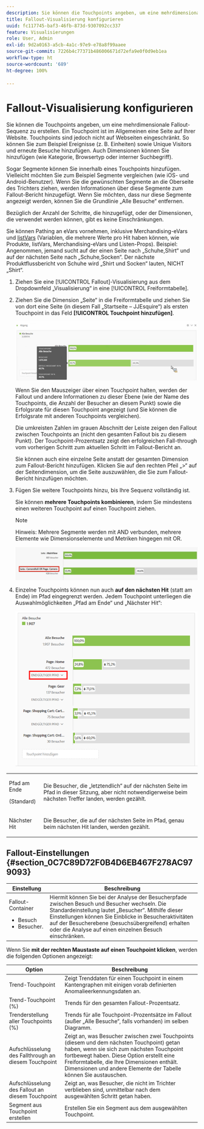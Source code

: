 ```yaml
---
description: Sie können die Touchpoints angeben, um eine mehrdimensionale Fallout-Sequenz zu erstellen.
title: Fallout-Visualisierung konfigurieren
uuid: fc117745-baf3-46fb-873d-9307092cc337
feature: Visualisierungen
role: User, Admin
exl-id: 9d2a0163-a5cb-4a1c-97e9-e78a8f99aaee
source-git-commit: 7226b4c77371b486006671d72efa9e0f0d9eb1ea
workflow-type: ht
source-wordcount: '689'
ht-degree: 100%

---
```


# Fallout-Visualisierung konfigurieren

Sie können die Touchpoints angeben, um eine mehrdimensionale Fallout-Sequenz zu erstellen. Ein Touchpoint ist im Allgemeinen eine Seite auf Ihrer Website. Touchpoints sind jedoch nicht auf Webseiten eingeschränkt. So können Sie zum Beispiel Ereignisse (z. B. Einheiten) sowie Unique Visitors und erneute Besuche hinzufügen. Auch Dimensionen können Sie hinzufügen (wie Kategorie, Browsertyp oder interner Suchbegriff).

Sogar Segmente können Sie innerhalb eines Touchpoints hinzufügen. Vielleicht möchten Sie zum Beispiel Segmente vergleichen (wie iOS- und Android-Benutzer). Wenn Sie die gewünschten Segmente an die Oberseite des Trichters ziehen, werden Informationen über diese Segmente zum Fallout-Bericht hinzugefügt. Wenn Sie möchten, dass nur diese Segmente angezeigt werden, können Sie die Grundlinie „Alle Besuche“ entfernen.

Bezüglich der Anzahl der Schritte, die hinzugefügt, oder der Dimensionen, die verwendet werden können, gibt es keine Einschränkungen.

Sie können Pathing an eVars vornehmen, inklusive Merchandising-eVars und [listVars](https://experienceleague.adobe.com/docs/analytics/implementation/vars/page-vars/page-variables.html?lang=de) (Variablen, die mehrere Werte pro Hit haben können, wie Produkte, listVars, Merchandising-eVars und Listen-Props). Beispiel: Angenommen, jemand sucht auf der einen Seite nach „Schuhe,Shirt“ und auf der nächsten Seite nach „Schuhe,Socken“. Der nächste Produktflussbericht von Schuhe wird „Shirt und Socken“ lauten, NICHT „Shirt“.

1. Ziehen Sie eine [!UICONTROL Fallout]-Visualisierung aus dem Dropdownfeld „Visualisierung“ in eine [!UICONTROL Freiformtabelle].

1. Ziehen Sie die Dimension „Seite“ in die Freiformtabelle und ziehen Sie von dort eine Seite (in diesem Fall „Startseite – JJEsquire“) als ersten Touchpoint in das Feld **[!UICONTROL Touchpoint hinzufügen]**.

   ![](assets/fallout1.png)

   Wenn Sie den Mauszeiger über einen Touchpoint halten, werden der Fallout und andere Informationen zu dieser Ebene (wie der Name des Touchpoints, die Anzahl der Besucher an diesem Punkt) sowie die Erfolgsrate für diesen Touchpoint angezeigt (und Sie können die Erfolgsrate mit anderen Touchpoints vergleichen).

   Die umkreisten Zahlen im grauen Abschnitt der Leiste zeigen den Fallout zwischen Touchpoints an (nicht den gesamten Fallout bis zu diesem Punkt). Der Touchpoint-Prozentsatz zeigt den erfolgreichen Fall-through vom vorherigen Schritt zum aktuellen Schritt im Fallout-Bericht an.

   Sie können auch eine einzelne Seite anstatt der gesamten Dimension zum Fallout-Bericht hinzufügen. Klicken Sie auf den rechten Pfeil „>“ auf der Seitendimension, um die Seite auszuwählen, die Sie zum Fallout-Bericht hinzufügen möchten.

1. Fügen Sie weitere Touchpoints hinzu, bis Ihre Sequenz vollständig ist.

   Sie können **mehrere Touchpoints kombinieren**, indem Sie mindestens einen weiteren Touchpoint auf einen Touchpoint ziehen.

   >[!NOTE]
   >
   >Hinweis: Mehrere Segmente werden mit AND verbunden, mehrere Elemente wie Dimensionselemente und Metriken hingegen mit OR.

   ![](assets/multiple_obj_touchpoint.png)

1. Einzelne Touchpoints können nun auch **auf den nächsten Hit** (statt am Ende) im Pfad eingegrenzt werden. Jedem Touchpoint unterliegen die Auswahlmöglichkeiten „Pfad am Ende“ und „Nächster Hit“:

   ![](assets/next-hit-eventually.png)

<table id="table_A91D99D9364B41929CC5A5BC907E8985"> 
 <tbody> 
  <tr> 
   <td colname="col1"> <p>Pfad am Ende </p> <p>(Standard) </p> </td> 
   <td colname="col2"> <p>Die Besucher, die „letztendlich“ auf der nächsten Seite im Pfad in dieser Sitzung, aber nicht notwendigerweise beim nächsten Treffer landen, werden gezählt. </p> </td> 
  </tr> 
  <tr> 
   <td colname="col1"> <p>Nächster Hit </p> </td> 
   <td colname="col2"> <p>Die Besucher, die auf der nächsten Seite im Pfad, genau beim nächsten Hit landen, werden gezählt. </p> </td> 
  </tr> 
 </tbody> 
</table>

## Fallout-Einstellungen {#section_0C7C89D72F0B4D6EB467F278AC979093}

| Einstellung | Beschreibung |
|--- |--- |
| Fallout-Container <ul><li>Besuch</li><li>Besucher.</li></ul> | Hiermit können Sie bei der Analyse der Besucherpfade zwischen Besuch und Besucher wechseln. Die Standardeinstellung lautet „Besucher“.  Mithilfe dieser Einstellungen können Sie Einblicke in Besucheraktivitäten auf der Besucherebene (besuchsübergreifend) erhalten oder die Analyse auf einen einzelnen Besuch einschränken. |

Wenn Sie **mit der rechten Maustaste auf einen Touchpoint klicken**, werden die folgenden Optionen angezeigt:

| Option | Beschreibung |
|--- |--- |
| Trend-Touchpoint | Zeigt Trenddaten für einen Touchpoint in einem Kantengraphen mit einigen vorab definierten Anomalieerkennungsdaten an. |
| Trend-Touchpoint (%) | Trends für den gesamten Fallout-Prozentsatz. |
| Trenderstellung aller Touchpoints (%) | Trends für alle Touchpoint-Prozentsätze im Fallout (außer „Alle Besuche“, falls vorhanden) im selben Diagramm. |
| Aufschlüsselung des Fallthrough an diesem Touchpoint | Zeigt an, was Besucher zwischen zwei Touchpoints (diesem und dem nächsten Touchpoint) getan haben, wenn sie sich zum nächsten Touchpoint fortbewegt haben. Diese Option erstellt eine Freiformtabelle, die Ihre Dimensionen enthält. Dimensionen und andere Elemente der Tabelle können Sie austauschen. |
| Aufschlüsselung des Fallout an diesem Touchpoint | Zeigt an, was Besucher, die nicht im Trichter verblieben sind, unmittelbar nach dem ausgewählten Schritt getan haben. |
| Segment aus Touchpoint erstellen | Erstellen Sie ein Segment aus dem ausgewählten Touchpoint. |

